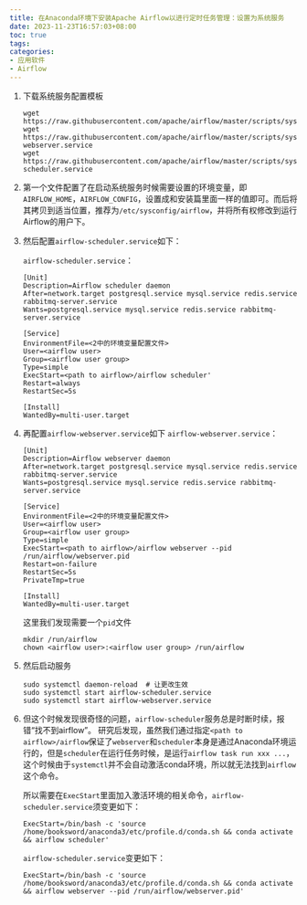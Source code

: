```yaml
---
title: 在Anaconda环境下安装Apache Airflow以进行定时任务管理：设置为系统服务
date: 2023-11-23T16:57:03+08:00
toc: true
tags: 
categories: 
- 应用软件
- Airflow
---
```


1. 下载系统服务配置模板
    ```
    wget https://raw.githubusercontent.com/apache/airflow/master/scripts/systemd/airflow
    wget https://raw.githubusercontent.com/apache/airflow/master/scripts/systemd/airflow-webserver.service
    wget https://raw.githubusercontent.com/apache/airflow/master/scripts/systemd/airflow-scheduler.service
    ```

2. 第一个文件配置了在启动系统服务时候需要设置的环境变量，即`AIRFLOW_HOME`，`AIRFLOW_CONFIG`，设置成和安装篇里面一样的值即可。而后将其拷贝到适当位置，推荐为`/etc/sysconfig/airflow`，并将所有权修改到运行Airflow的用户下。

3. 然后配置`airflow-scheduler.service`如下：

    `airflow-scheduler.service`：
    ```
    [Unit]
    Description=Airflow scheduler daemon
    After=network.target postgresql.service mysql.service redis.service rabbitmq-server.service
    Wants=postgresql.service mysql.service redis.service rabbitmq-server.service

    [Service]
    EnvironmentFile=<2中的环境变量配置文件>
    User=<airflow user>
    Group=<airflow user group>
    Type=simple
    ExecStart=<path to airflow>/airflow scheduler'
    Restart=always
    RestartSec=5s

    [Install]
    WantedBy=multi-user.target
    ```

4. 再配置`airflow-webserver.service`如下
    `airflow-webserver.service`：
    ```
    [Unit]
    Description=Airflow webserver daemon
    After=network.target postgresql.service mysql.service redis.service rabbitmq-server.service
    Wants=postgresql.service mysql.service redis.service rabbitmq-server.service

    [Service]
    EnvironmentFile=<2中的环境变量配置文件>
    User=<airflow user>
    Group=<airflow user group>
    Type=simple
    ExecStart=<path to airflow>/airflow webserver --pid /run/airflow/webserver.pid
    Restart=on-failure
    RestartSec=5s
    PrivateTmp=true

    [Install]
    WantedBy=multi-user.target
    ```
    这里我们发现需要一个`pid`文件
    ```
    mkdir /run/airflow
    chown <airflow user>:<airflow user group> /run/airflow
    ```

5. 然后启动服务
    ```
    sudo systemctl daemon-reload  # 让更改生效
    sudo systemctl start airflow-scheduler.service
    sudo systemctl start airflow-webserver.service
    ```


6. 但这个时候发现很奇怪的问题，`airflow-scheduler`服务总是时断时续，报错“找不到airflow”。
研究后发现，虽然我们通过指定`<path to airflow>/airflow`保证了`webserver`和`scheduler`本身是通过Anaconda环境运行的，但是`scheduler`在运行任务时候，是运行`airflow task run xxx ...`，这个时候由于`systemctl`并不会自动激活conda环境，所以就无法找到`airflow`这个命令。

    所以需要在`ExecStart`里面加入激活环境的相关命令，`airflow-scheduler.service`须变更如下：
    ```
    ExecStart=/bin/bash -c 'source /home/booksword/anaconda3/etc/profile.d/conda.sh && conda activate && airflow scheduler'
    ```
    `airflow-scheduler.service`变更如下：
    ```
    ExecStart=/bin/bash -c 'source /home/booksword/anaconda3/etc/profile.d/conda.sh && conda activate && airflow webserver --pid /run/airflow/webserver.pid'
    ```